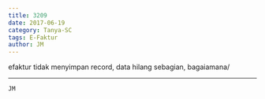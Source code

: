 ```yaml
---
title: 3209
date: 2017-06-19
category: Tanya-SC
tags: E-Faktur
author: JM
---
```


efaktur tidak menyimpan record, data hilang sebagian, bagaiamana/

---



`JM`
